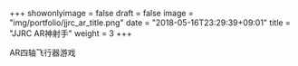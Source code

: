 +++
showonlyimage = false
draft = false
image = "img/portfolio/jjrc_ar_title.png"
date = "2018-05-16T23:29:39+09:01"
title = "JJRC AR神射手"
weight = 3
+++

AR四轴飞行器游戏
<!--more-->

